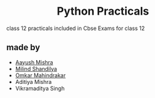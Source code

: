 <h1 align="center">Python Practicals</h1>
class 12 practicals included in Cbse Exams for class 12


## made by
* [Aayush Mishra](https://github.com/iamAayushMishra)
* [Milind Shandilya](https://github.com/milind899)
* [Omkar Mahindrakar](https://github.com/ArceusOmkar7)
* Aditiya Mishra
* Vikramaditya Singh
